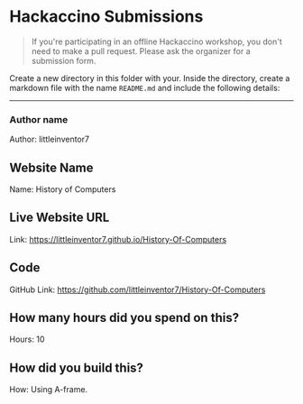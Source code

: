 # Hackaccino Submissions

> If you're participating in an offline Hackaccino workshop, you don't need to make a pull request. Please ask the organizer for a submission form.

Create a new directory in this folder with your. Inside the directory, create a markdown file with the name `README.md` and include the following details:

---

### Author name

Author: littleinventor7


## Website Name

Name: History of Computers

## Live Website URL

Link: https://littleinventor7.github.io/History-Of-Computers

## Code

GitHub Link: https://github.com/littleinventor7/History-Of-Computers

## How many hours did you spend on this?

Hours: 10

## How did you build this?

How: Using A-frame.
